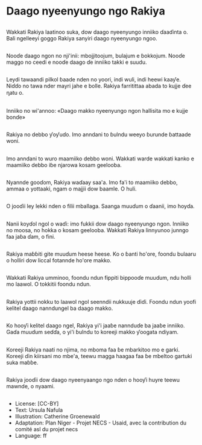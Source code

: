 # Daago nyeenyungo ngo Rakiya

##
Wakkati Rakiya laatinoo suka, dow daago nyeenyungo inniiko ɗaaɗinta o. Bali ngelleeyi goggo Rakiya sanyiri daago nyeenyungo ngoo.

##
Nooɗe daago ngon no nji'inii: mbojjitoojum, bulajum e ɓokkojum. Nooɗe maggo no ceedi e nooɗe daago ɗe inniiko takki e suudu.

##
Leydi tawaandi pilkol ɓaade nden no yoori, indi wuli, indi heewi kaaƴe. Niɗɗo no tawa nder mayri jahe e bolle. Rakiya farritittaa abada to kujje ɗee ᶇatu o.

##
Inniiko no wi'annoo: «Daago makko nyeenyungo ngon hallisita mo e kujje bonɗe»

##
Rakiya no debbo ƴoƴuɗo. Imo anndani to ɓulndu weeyo ɓurunde ɓattaade woni.

##
Imo anndani to wuro maamiiko debbo woni. Wakkati warde wakkati kanko e maamiiko debbo iɓe njarowa kosam geelooba.

##
Nyannde gooɗom, Rakiya waɗaay saa'a. Imo fa'i to maamiiko debbo, ammaa o yottaaki, ngam o majjii dow baamle. O huli.

##
O jooɗii ley lekki nden o filii mballaga. Saanga muuɗum o ɗaanii, imo hoyɗa.

##
Nanii koyɗol ngol o waɗi: imo fukkii dow daago nyeenyungo ngon. Inniiko no moosa, no hokka o kosam geelooba. Wakkati Rakiya linnyunoo junngo faa jaɓa ɗam, o fini.

##
Rakiya maɓɓiti gite muuɗum heese heese. Ko o ɓanti ho'ore, foondu bulaaru o holliri dow liccal fotannde ho'ore makko.

##
Wakkati Rakiya umminoo, foondu ndun fippiti bippooɗe muuɗum, ndu holli mo laawol. O tokkitii foondu ndun.

##
Rakiya yottii nokku to laawol ngol seenndii nukkuuje ɗiɗi. Foondu ndun yoofi kelitel daago nanndungel ba daago makko.

##
Ko hooƴi kelitel daago ngel, Rakiya yi'i jaaɓe nannduɗe ba jaaɓe inniiko. Gaɗa muuɗum seɗɗa, o yi'i ɓulndu to koreeji makko ƴoogata ndiyam.

##
Koreeji Rakiya naati no njima, no mboma faa ɓe mbarkitoo mo e garki. Koreeji ɗin kiirsani mo mbe'a, teewu magga haagaa faa ɓe mbeltoo gartuki suka maɓɓe.

##
Rakiya jooɗii dow daago nyeenyaango ngo nden o hooƴi huyre teewu mawnde, o nyaami.

##
* License: [CC-BY]
* Text: Ursula Nafula
* Illustration: Catherine Groenewald
* Adaptation: Plan Niger - Projet NECS - Usaid, avec la contribution du comité asl du projet necs
* Language: ff
